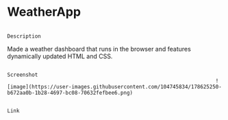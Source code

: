 # WeatherApp
                                                                        Description
Made a weather dashboard that runs in the browser and features dynamically updated HTML and CSS.

                                                                        Screenshot
                                                                        ![image](https://user-images.githubusercontent.com/104745834/178625250-b672aa0b-1b28-4697-bc08-70632fefbee6.png)

                                                                        Link
